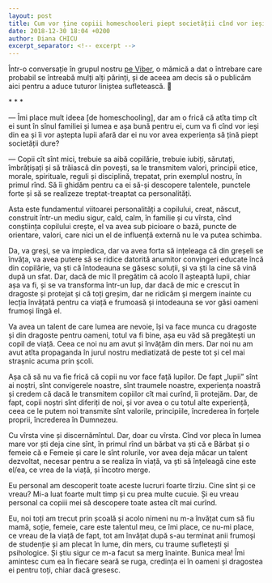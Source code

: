 ```yaml
---
layout: post
title: Cum vor ține copiii homeschooleri piept societății cînd vor ieși din familie?
date: 2018-12-30 18:04 +0200
author: Diana CHICU
excerpt_separator: <!-- excerpt -->
---
```


Într-o conversație în grupul nostru [pe
Viber](https://invite.viber.com/?g=fm7x8DL5jEjhWVWgffqWOg5ENXo0VFMh), o mămică
a dat o întrebare care probabil se întreabă mulți alți părinți, și de aceea am
decis să o publicăm aici pentru a aduce tuturor liniștea sufletească. 🙂

\* * *

— Îmi place mult ideea [de homeschooling], dar am o frică că atîta timp cît ei sunt în sînul
familiei și lumea e așa bună pentru ei, cum va fi cînd vor ieși din ea și îi vor
aștepta lupii afară dar ei nu vor avea experiența să țină piept societății dure?

<!-- excerpt -->

— Copii cît sînt mici, trebuie sa aibă copilărie, trebuie iubiți, sărutați,
îmbrățișați și să trăiască din povești, sa le transmitem valori, principii
etice, morale, spirituale, reguli și disciplină, trepatat, prin exemplul nostru,
în primul rînd. Să îi ghidăm pentru ca ei să-și descopere talentele, punctele
forte și să se realizeze treptat-treaptat ca personalități.

Asta este fundamentul viitoarei personalități a copilului, creat, născut,
construit într-un mediu sigur, cald, calm, în familie și cu vîrsta, cînd
conștiința copilului crește, el va avea sub picioare o bază, puncte de
orientare, valori, care nici un el de influență externă nu le va putea schimba.

Da, va greși, se va impiedica, dar va avea forta să ințeleaga că din greșeli se
învăța, va avea putere să se ridice datorită anumitor convingeri educate încă
din copilărie, va ști că întodeauna se găsesc soluții, și va ști la cine să vină
după un sfat. Dar, dacă de mic îl pregătim că acolo îl așteaptă lupii, chiar așa
va fi, și se va transforma într-un lup, dar dacă de mic e crescut în dragoste și
protejat și că toți greșim, dar ne ridicăm și mergem inainte cu lecția învățată
pentru ca viață e frumoasă și intodeauna se vor găsi oameni frumoși lîngă el.

Va avea un talent de care lumea are nevoie, își va face munca cu dragoste și din
dragoste pentru oameni, totul va fi bine, așa eu văd să pregătești un copil de
viață. Ceea ce noi nu am avut și învățăm din mers. Dar noi nu am avut atîta
propaganda în jurul nostru mediatizată de peste tot și cel mai strașnic acuma
prin școli.

Așa că să nu va fie frică că copii nu vor face față lupilor. De fapt „lupii”
sînt ai noștri, sînt convigerele noastre, sînt traumele noastre, experiența
noastră și credem că dacă le transmitem copiilor cît mai curînd, îi protejăm.
Dar, de fapt, copii noștri sînt diferiți de noi, și vor avea o cu totul alte
experiență, ceea ce le putem noi transmite sînt valorile, principiile,
încrederea în forțele proprii, încrederea în Dumnezeu.

Cu vîrsta vine și discernămîntul. Dar, doar cu vîrsta. Cînd vor pleca în lumea
mare vor ști deja cine sînt, în primul rînd un bărbat va ști că e Bărbat și
o femeie că e Femeie și care le sînt rolurile, vor avea deja măcar un talent
dezvoltat, necesar pentru a se realiza în viață, va ști să înțeleagă cine este
el/ea, ce vrea de la viață, și încotro merge.

Eu personal am descoperit toate aceste lucruri foarte tîrziu. Cine sînt și ce
vreau? Mi-a luat foarte mult timp și cu prea multe cucuie. Și eu vreau personal
ca copiii mei să descopere toate astea cît mai curînd.

Eu, noi toți am trecut prin școală și acolo nimeni nu m-a învățat cum să fiu
mamă, soție, femeie, care este talentul meu, ce îmi place, ce nu-mi place, ce
vreau de la viață de fapt, tot am învățat după s-au terminat anii frumoși de
studenție și am plecat în lume, din mers, cu traume sufletești și psihologice.
Și știu sigur ce m-a facut sa merg înainte. Bunica mea! Îmi amintesc cum ea în
fiecare seară se ruga, credința ei în oameni și dragostea ei pentru toți, chiar
dacă gresesc.
